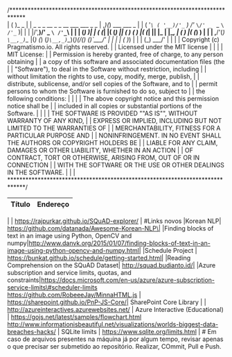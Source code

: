 /*****************************************************************************\
|                                               ( )_  _                       |
|    _ _    _ __   _ _    __    ___ ___     _ _ | ,_)(_)  ___   ___     _     |
|   ( '_`\ ( '__)/'_` ) /'_ `\/' _ ` _ `\ /'_` )| |  | |/',__)/' _ `\ /'_`\   |
|   | (_) )| |  ( (_| |( (_) || ( ) ( ) |( (_| || |_ | |\__, \| ( ) |( (_) )  |
|   | ,__/'(_)  `\__,_)`\__  |(_) (_) (_)`\__,_)`\__)(_)(____/(_) (_)`\___/'  |
|   | |                ( )_) |                                                |
|   (_)                 \___/'                                                |
|                                                                             |
| Copyright (c) Pragmatismo.io. All rights reserved.                          |
| Licensed under the MIT license                                              |
|                                                                             |
| MIT License:                                                                |
| Permission is hereby granted, free of charge, to any person obtaining       |
| a copy of this software and associated documentation files (the             |
| "Software"), to deal in the Software without restriction, including         |
| without limitation the rights to use, copy, modify, merge, publish,         |
| distribute, sublicense, and/or sell copies of the Software, and to          |
| permit persons to whom the Software is furnished to do so, subject to       |
| the following conditions:                                                   |
|                                                                             |
| The above copyright notice and this permission notice shall be              |
| included in all copies or substantial portions of the Software.             |
|                                                                             |
| THE SOFTWARE IS PROVIDED ""AS IS"", WITHOUT WARRANTY OF ANY KIND,           |
| EXPRESS OR IMPLIED, INCLUDING BUT NOT LIMITED TO THE WARRANTIES OF          |
| MERCHANTABILITY, FITNESS FOR A PARTICULAR PURPOSE AND                       |
| NONINFRINGEMENT. IN NO EVENT SHALL THE AUTHORS OR COPYRIGHT HOLDERS BE      |
| LIABLE FOR ANY CLAIM, DAMAGES OR OTHER LIABILITY, WHETHER IN AN ACTION      |
| OF CONTRACT, TORT OR OTHERWISE, ARISING FROM, OUT OF OR IN CONNECTION       |
| WITH THE SOFTWARE OR THE USE OR OTHER DEALINGS IN THE SOFTWARE.             |
|                                                                             |
\*****************************************************************************/


| Título | Endereço                                    |
|--------|---------------------------------------------|

|        | https://rajpurkar.github.io/SQuAD-explorer/ |
\#Links novos \|Korean NLP\| https://github.com/datanada/Awesome-Korean-NLP\|
\|Finding blocks of text in an image using Python, OpenCV and
numpy|http://www.danvk.org/2015/01/07/finding-blocks-of-text-in-an-image-using-python-opencv-and-numpy.html|
|Schedule Project | https://bunkat.github.io/schedule/getting-started.html|
|Reading Comprehension on the SQuAD Dataset| http://squad.budianto.id/|
|Azure subscription and service limits, quotas, and
constraints|https://docs.microsoft.com/en-us/azure/azure-subscription-service-limits\#scheduler-limits
https://github.com/RobeeeJay/MinnaHTML.js |
https://sharepoint.github.io/PnP-JS-Core/| SharePoint Core Library | |
http://azureinteractives.azurewebsites.net/ | Azure Interactive (Educational)
| https://gojs.net/latest/samples/flowchart.html
http://www.informationisbeautiful.net/visualizations/worlds-biggest-data-breaches-hacks/
| SQLite limits | https://www.sqlite.org/limits.html | \# Em caso de arquivos
presentes na máquina já por algum tempo, revisar apenas o que precisar ser
submetido ao repositório. Realizar, COmmit, Pull e Push.


